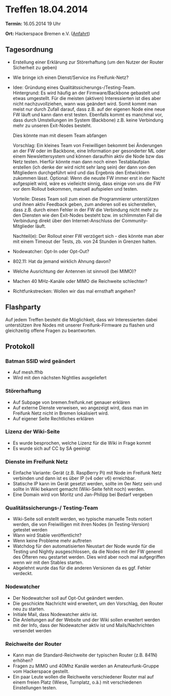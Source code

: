 # Treffen 18.04.2014

**Termin:** 16.05.2014 19 Uhr 

**Ort:** Hackerspace Bremen e.V. ([Anfahrt](https://www.hackerspace-bremen.de/anfahrt/))

## Tagesordnung

* Erstellung einer Erklärung zur Störerhaftung (um den Nutzer der Router Sicherheit zu geben)
* Wie bringe ich einen Dienst/Service ins Freifunk-Netz?
* Idee: Gründung eines Qualitätssicherungs-/Testing-Team.  
Hintergrund: Es wird häufig an der Firmware/Backbone gebastelt und etwas umgestellt. Für die meisten (aktiven) 
Interessierten ist dies aber nicht nachzuvollziehen, wann was geändert wird.
Somit kommt man meist nur durch Zufall darauf, dass z.B. auf der eigenen Node eine neue FW läuft und kann dann erst testen.
Ebenfalls kommt es manchmal vor, dass durch Umstellungen im System (Backbone) z.B. keine Verbindung mehr zu unseren Exit-Nodes besteht.

  Dies könnte man mit diesem Team abfangen

  Vorschlag: Ein kleines Team von Freiwilligen bekommt bei Änderungen an der FW oder im Backbone, eine Information per gesonderter ML oder
einem Newslettersystem und können daraufhin aktiv die Node bzw das Netz testen.
Hierfür könnte man dann noch einen Testablaufplan erstellen (ich denke der wird nicht sehr lang sein) der dann von den Mitgliedern durchgeführt 
wird und das Ergebnis den Entwicklern zukommen lässt.
Optional: Wenn die neuste FW immer erst in der Nacht aufgespielt wird, wäre es vielleicht sinnig, dass einige von uns die FW vor dem Rollout 
bekommen, manuell aufspielen und testen.

  Vorteile:
Dieses Team soll zum einen die Programmierer unterstützen und ihnen aktiv Feedback geben, zum anderen soll es sicherstellen, 
dass z.B. durch einen Fehler in der FW die Verbindung nicht mehr zu den Diensten wie den Exit-Nodes besteht bzw. im schlimmsten Fall die Verbindung direkt 
über den Internet-Anschluss der Community-Mitglieder läuft.

  Nachteil(e):
Der Rollout einer FW verzögert sich - dies könnte man aber mit einem Timeout der Tests, zb. von 24 Stunden in Grenzen halten.

* Nodewatcher: Opt-In oder Opt-Out?
* 802.11: Hat da jemand wirklich Ahnung davon?
 * Welche Ausrichtung der Antennen ist sinnvoll (bei MIMO)?
 * Machen 40 MHz-Kanäle oder MIMO die Reichweite schlechter?
* Richtfunkstrecken: Wollen wir das mal ernsthaft angehen?

## Flashparty 
Auf jedem Treffen besteht die Möglichkeit, dass wir Interessierten dabei unterstützen ihre Nodes mit unserer Freifunk-Firmware zu flashen und gleichzeitig offene Fragen zu beantworten.


## Protokoll

### Batman SSID wird geändert

* Auf mesh.ffhb
* Wird mit den nächsten Nightlies ausgeliefert

### Störerhaftung

* Auf Subpage von bremen.freifunk.net genauer erklären
* Auf externe Dienste verweisen, wo angezeigt wird, dass man im Freifunk Netz nicht in Bremen lokalisiert wird.
* Auf eigener Seite Rechtliches erklären  

### Lizenz der Wiki-Seite

* Es wurde besprochen, welche Lizenz für die Wiki in Frage kommt
* Es wurde sich auf CC by SA geeinigt

### Dienste im Freifunk Netz

* Einfache Variante: Gerät (z.B. RaspBerry Pi) mit Node im Freifunk Netz verbinden und dann ist es über IP (v4 oder v6) erreichbar. 
 * Statische IP kann im Gerät gesetzt werden, sollte im 0er Netz sein und sollte in Wiki bekannt gemacht (Wiki-Seite fehlt noch) werden. 
 * Eine Domain wird von Moritz und Jan-Philipp bei Bedarf vergeben

### Qualitätssicherungs-/ Testing-Team

* Wiki-Seite soll erstellt werden, wo typische manuelle Tests notiert werden, die von Freiwilligen mit ihren Nodes (in Testing-Version) getestet werden
* Wann wird Stable veröffentlicht?
 * Wenn keine Probleme mehr auftreten 
* Watchdog für den automatisierten Neustart der Node wurde für die Testing und Nightly ausgeschlossen, da die Nodes mit der FW generell des Öfteren neu gestartet werden. Dies wird aber noch mal aufgegriffen wenn wir mit den Stables starten.
* Abgelehnt wurde das für die anderen Versionen da es ggf. Fehler verdeckt.

### Nodewatcher

* Der Nodewatcher soll auf Opt-Out geändert werden. 
* Die geschickte Nachricht wird erweitert, um den Vorschlag, den Router neu zu starten.
* Initiale Mail, dass Nodewatcher aktiv ist.
* Die Anleitungen auf der Website und der Wiki sollen erweitert werden mit der Info, dass der Nodewatcher aktiv ist und Mails/Nachrichten versendet werden

### Reichweite der Router

* Kann man die Standard-Reichweite der typischen Router (z.B. 841N) erhöhen?
* Fragen zu MIMO und 40Mhz Kanäle werden an Amateurfunk-Gruppe vom Hackerspace gestellt.
* Ein paar Leute wollen die Reichweite verschiedener Router mal auf einem freien Platz (Wiese, Turnplatz, o.ä.) mit verschiedenen Einstellungen testen.
